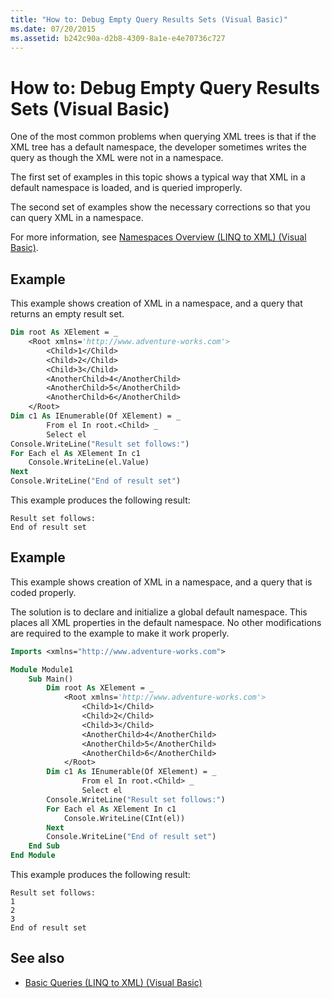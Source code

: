 ```yaml
---
title: "How to: Debug Empty Query Results Sets (Visual Basic)"
ms.date: 07/20/2015
ms.assetid: b242c90a-d2b8-4309-8a1e-e4e70736c727
---
```

# How to: Debug Empty Query Results Sets (Visual Basic)

One of the most common problems when querying XML trees is that if the XML tree has a default namespace, the developer sometimes writes the query as though the XML were not in a namespace.

The first set of examples in this topic shows a typical way that XML in a default namespace is loaded, and is queried improperly.

The second set of examples show the necessary corrections so that you can query XML in a namespace.

For more information, see [Namespaces Overview (LINQ to XML) (Visual Basic)](namespaces-overview-linq-to-xml.md).

## Example

This example shows creation of XML in a namespace, and a query that returns an empty result set.

```vb
Dim root As XElement = _
    <Root xmlns='http://www.adventure-works.com'>
        <Child>1</Child>
        <Child>2</Child>
        <Child>3</Child>
        <AnotherChild>4</AnotherChild>
        <AnotherChild>5</AnotherChild>
        <AnotherChild>6</AnotherChild>
    </Root>
Dim c1 As IEnumerable(Of XElement) = _
        From el In root.<Child> _
        Select el
Console.WriteLine("Result set follows:")
For Each el As XElement In c1
    Console.WriteLine(el.Value)
Next
Console.WriteLine("End of result set")
```

This example produces the following result:

```console
Result set follows:
End of result set
```

## Example

This example shows creation of XML in a namespace, and a query that is coded properly.

The solution is to declare and initialize a global default namespace. This places all XML properties in the default namespace. No other modifications are required to the example to make it work properly.

```vb
Imports <xmlns="http://www.adventure-works.com">

Module Module1
    Sub Main()
        Dim root As XElement = _
            <Root xmlns='http://www.adventure-works.com'>
                <Child>1</Child>
                <Child>2</Child>
                <Child>3</Child>
                <AnotherChild>4</AnotherChild>
                <AnotherChild>5</AnotherChild>
                <AnotherChild>6</AnotherChild>
            </Root>
        Dim c1 As IEnumerable(Of XElement) = _
                From el In root.<Child> _
                Select el
        Console.WriteLine("Result set follows:")
        For Each el As XElement In c1
            Console.WriteLine(CInt(el))
        Next
        Console.WriteLine("End of result set")
    End Sub
End Module
```

This example produces the following result:

```console
Result set follows:
1
2
3
End of result set
```

## See also

- [Basic Queries (LINQ to XML) (Visual Basic)](../../../../visual-basic/programming-guide/concepts/linq/basic-queries-linq-to-xml.md)
